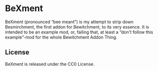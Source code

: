 # BeXment
BeXment (pronounced “bee meant”) is my attempt to strip down Besmirchment, the first addon for Bewitchment, to its very essence. 
It is intended to be an example mod, or, failing that, at least a “don't follow this example”-mod for 
the whole Bewitchment Addon Thing.

## License

BeXment is released under the CC0 License.